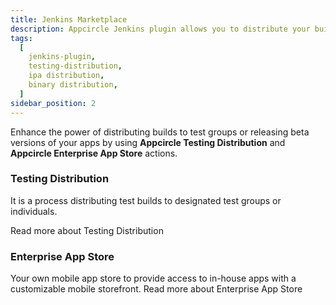```yaml
---
title: Jenkins Marketplace
description: Appcircle Jenkins plugin allows you to distribute your builds to testers directly pipeline.
tags:
  [
    jenkins-plugin,
    testing-distribution,
    ipa distribution,
    binary distribution,
  ]
sidebar_position: 2
---
```


Enhance the power of distributing builds to test groups or releasing beta versions of your apps by using **Appcircle Testing Distribution** and **Appcircle Enterprise App Store** actions.

### Testing Distribution

It is a process distributing test builds to designated test groups or individuals.

<ContentRef url="/marketplace/jenkins/testing-distribution">
Read more about Testing Distribution
</ContentRef>

### Enterprise App Store

Your own mobile app store to provide access to in-house apps with a customizable mobile storefront.
<ContentRef url="/marketplace/jenkins/enterprise-app-store">
Read more about Enterprise App Store
</ContentRef>
